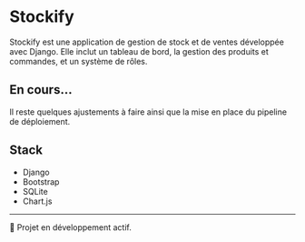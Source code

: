 # Stockify

Stockify est une application de gestion de stock et de ventes développée avec Django. Elle inclut un tableau de bord, la gestion des produits et commandes, et un système de rôles.

## En cours...

Il reste quelques ajustements à faire ainsi que la mise en place du pipeline de déploiement.

## Stack

- Django
- Bootstrap
- SQLite
- Chart.js

---

🚧 Projet en développement actif.
